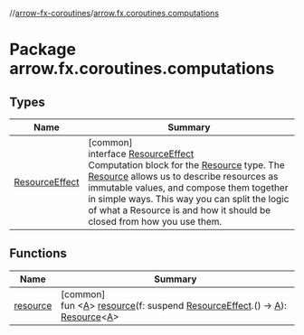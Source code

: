 //[arrow-fx-coroutines](../../index.md)/[arrow.fx.coroutines.computations](index.md)

# Package arrow.fx.coroutines.computations

## Types

| Name | Summary |
|---|---|
| [ResourceEffect](-resource-effect/index.md) | [common]<br>interface [ResourceEffect](-resource-effect/index.md)<br>Computation block for the [Resource](../arrow.fx.coroutines/-resource/index.md) type. The [Resource](../arrow.fx.coroutines/-resource/index.md) allows us to describe resources as immutable values, and compose them together in simple ways. This way you can split the logic of what a Resource is and how it should be closed from how you use them. |

## Functions

| Name | Summary |
|---|---|
| [resource](resource.md) | [common]<br>fun &lt;[A](resource.md)&gt; [resource](resource.md)(f: suspend [ResourceEffect](-resource-effect/index.md).() -&gt; [A](resource.md)): [Resource](../arrow.fx.coroutines/-resource/index.md)&lt;[A](resource.md)&gt; |
